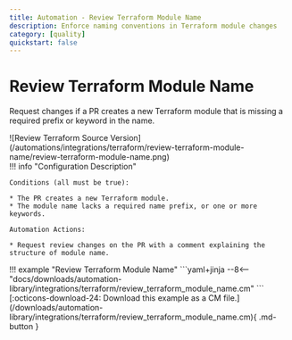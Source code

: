 ```yaml
---
title: Automation - Review Terraform Module Name
description: Enforce naming conventions in Terraform module changes
category: [quality]
quickstart: false
---
```


# Review Terraform Module Name
Request changes if a PR creates a new Terraform module that is missing a required prefix or keyword in the name.

<div class="automationImage" markdown="1">
![Review Terraform Source Version](/automations/integrations/terraform/review-terraform-module-name/review-terraform-module-name.png)
</div>
<div class="automationDescription" markdown="1">
!!! info "Configuration Description"

    Conditions (all must be true):

    * The PR creates a new Terraform module.
    * The module name lacks a required name prefix, or one or more keywords.

    Automation Actions:

    * Request review changes on the PR with a comment explaining the structure of module name.

</div>
<div class="automationExample" markdown="1">
!!! example "Review Terraform Module Name"
    ```yaml+jinja
    --8<-- "docs/downloads/automation-library/integrations/terraform/review_terraform_module_name.cm"
    ```
    <div class="result" markdown>
      <span>
      [:octicons-download-24: Download this example as a CM file.](/downloads/automation-library/integrations/terraform/review_terraform_module_name.cm){ .md-button }
      </span>
    </div>
</div>
